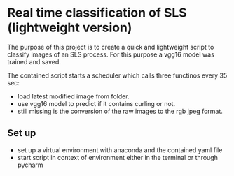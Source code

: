 # Real time classification of SLS (lightweight version)

The purpose of this project is to create a quick and lightweight script to classify images of an SLS process.
For this purpose a vgg16 model was trained and saved.

The contained script starts a scheduler which calls three functinos every 35 sec:
* load latest modified image from folder.
* use vgg16 model to predict if it contains curling or not.
* still missing is the conversion of the raw images to the rgb jpeg format.

## Set up
* set up a virtual environment with anaconda and the contained yaml file
* start script in context of environment either in the terminal or through pycharm